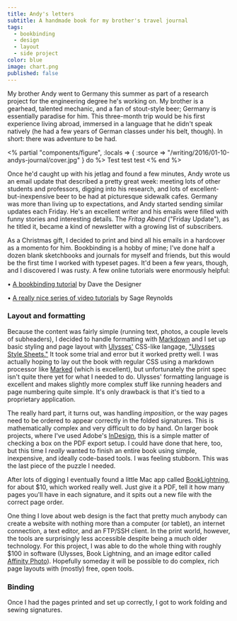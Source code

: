 ```yaml
---
title: Andy's letters
subtitle: A handmade book for my brother's travel journal
tags:
  - bookbinding
  - design
  - layout
  - side project
color: blue
image: chart.png
published: false
---
```


My brother Andy went to Germany this summer as part of a research project for the engineering degree he's working on. My brother is a gearhead, talented mechanic, and a fan of stout-style beer; Germany is essentially paradise for him. This three-month trip would be his first experience living abroad, immersed in a language that he didn't speak natively (he had a few years of German classes under his belt, though). In short: there was adventure to be had.

<% partial "components/figure", :locals => { :source => "/writing/2016/01-10-andys-journal/cover.jpg" } do %>
    Test test test
<% end %>

Once he'd caught up with his jetlag and found a few minutes, Andy wrote us an email update that described a pretty great week: meeting lots of other students and professors, digging into his research, and lots of excellent-but-inexpensive beer to be had at picturesque sidewalk cafes. Germany was more than living up to expectations, and Andy started sending similar updates each Friday. He's an excellent writer and his emails were filled with funny stories and interesting details. The _Fritag Abend_ ("Friday Update"), as he titled it, became a kind of newsletter with a growing list of subscribers.

As a Christmas gift, I decided to print and bind all his emails in a hardcover as a momento for him. Bookbinding is a hobby of mine; I've done half a dozen blank sketchbooks and journals for myself and friends, but this would be the first time I worked with typeset pages. It'd been a few years, though, and I discovered I was rusty. A few online tutorials were enormously helpful:

&bull; [A bookbinding tutorial](http://www.davethedesigner.net/booktut/index.html) by Dave the Designer

&bull; [A really nice series of video tutorials](https://www.youtube.com/watch?v=8gc9wnUCfIk&list=PLHLPxhK9q222MPRhMq_jK0chDYsUn5-5u) by Sage Reynolds

### Layout and formatting

Because the content was fairly simple (running text, photos, a couple levels of subheaders), I decided to handle formatting with [Markdown](http://daringfireball.net/projects/markdown/) and I set up basic styling and page layout with [Ulysses'](http://www.ulyssesapp.com) CSS-like langage, ["Ulysses Style Sheets."](http://www.ulyssesapp.com/styles/) It took some trial and error but it worked pretty well. I was actually hoping to lay out the book with regular CSS using a markdown processor like [Marked](http://marked2app.com) (which is excellent), but unfortunately the print spec isn't quite there yet for what I needed to do. Ulysses' formatting language is excellent and makes slightly more complex stuff like running headers and page numbering quite simple. It's only drawback is that it's tied to a proprietary application.

The really hard part, it turns out, was handling _imposition_, or the way pages need to be ordered to appear correctly in the folded signatures. This is mathematically complex and very difficult to do by hand. On larger book projects, where I've used Adobe's [InDesign](http://www.adobe.com/products/indesign.html), this is a simple matter of checking a box on the PDF export setup. I could have done that here, too, but this time I _really_ wanted to finish an entire book using simple, inexpensive, and ideally code-based tools. I was feeling stubborn. This was the last piece of the puzzle I needed.

After lots of digging I eventually found a little Mac app called [BookLightning](https://itunes.apple.com/us/app/booklightning/id480149078?mt=12), for about $10, which worked really well. Just give it a PDF, tell it how many pages you'll have in each signature, and it spits out a new file with the correct page order.

One thing I love about web design is the fact that pretty much anybody can create a website with nothing more than a computer (or tablet), an internet connection, a text editor, and an FTP/SSH client. In the print world, however, the tools are surprisingly less accessible despite being a much older technology. For this project, I was able to do the whole thing with roughly $100 in software (Ulysses, Book Lightning, and an image editor called [Affinity Photo](https://affinity.serif.com/en-us/photo/)). Hopefully someday it will be possible to do complex, rich page layouts with (mostly) free, open tools.

### Binding

Once I had the pages printed and set up correctly, I got to work folding and sewing signatures.
